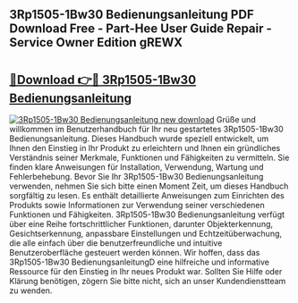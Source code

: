 ## 3Rp1505-1Bw30 Bedienungsanleitung PDF Download Free - Part-Hee User Guide Repair - Service Owner Edition gREWX

# <h2><a href="http://df4uve.blite.top/?on=3Rp1505-1Bw30+Bedienungsanleitung">🔗Download 👉🔴 3Rp1505-1Bw30 Bedienungsanleitung</a></h2>

[![3Rp1505-1Bw30 Bedienungsanleitung new download](https://i.imgur.com/lujVjoI.png)](http://df4uve.blite.top/?on=3Rp1505-1Bw30+Bedienungsanleitung)
Grüße und willkommen im Benutzerhandbuch für Ihr neu gestartetes 3Rp1505-1Bw30 Bedienungsanleitung. Dieses Handbuch wurde speziell entwickelt, um Ihnen den Einstieg in Ihr Produkt zu erleichtern und Ihnen ein gründliches Verständnis seiner Merkmale, Funktionen und Fähigkeiten zu vermitteln. Sie finden klare Anweisungen für Installation, Verwendung, Wartung und Fehlerbehebung. Bevor Sie Ihr 3Rp1505-1Bw30 Bedienungsanleitung verwenden, nehmen Sie sich bitte einen Moment Zeit, um dieses Handbuch sorgfältig zu lesen. Es enthält detaillierte Anweisungen zum Einrichten des Produkts sowie Informationen zur Verwendung seiner verschiedenen Funktionen und Fähigkeiten. 3Rp1505-1Bw30 Bedienungsanleitung verfügt über eine Reihe fortschrittlicher Funktionen, darunter Objekterkennung, Gesichtserkennung, anpassbare Einstellungen und Echtzeitüberwachung, die alle einfach über die benutzerfreundliche und intuitive Benutzeroberfläche gesteuert werden können. Wir hoffen, dass das 3Rp1505-1Bw30 BedienungsanleitungD eine hilfreiche und informative Ressource für den Einstieg in Ihr neues Produkt war. Sollten Sie Hilfe oder Klärung benötigen, zögern Sie bitte nicht, sich an unser Kundendienstteam zu wenden.
